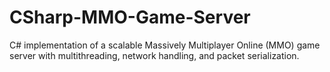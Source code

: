 # CSharp-MMO-Game-Server
C# implementation of a scalable Massively Multiplayer Online (MMO) game server with multithreading, network handling, and packet serialization.
